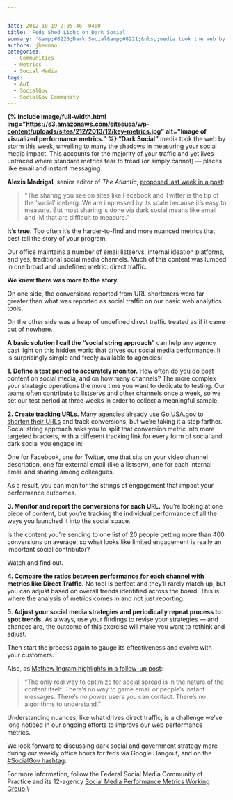 ```yaml
---


date: 2012-10-19 2:05:46 -0400
title: 'Feds Shed Light on Dark Social'
summary: '&amp;#8220;Dark Social&amp;#8221;&nbsp;media took the web by storm this week, unveiling to many the shadows in measuring your social media impact. This accounts for the majority of your traffic and yet lives untraced where standard &nbsp;metrics fear to tread (or simply cannot) &amp;#8212; places like email and instant messaging.'
authors: jherman
categories:
  - Communities
  - Metrics
  - Social Media
tags:
  - AoI
  - SocialGov
  - SocialGov Community
---
```


**{% include image/full-width.html img="https://s3.amazonaws.com/sitesusa/wp-content/uploads/sites/212/2013/12/key-metrics.jpg" alt="Image of visualized performance metrics." %}
&#8220;Dark Social&#8221;** media took the web by storm this week, unveiling to many the shadows in measuring your social media impact. This accounts for the majority of your traffic and yet lives untraced where standard  metrics fear to tread (or simply cannot) &#8212; places like email and instant messaging.

**Alexis Madrigal**, senior editor of _The Atlantic_, [proposed last week in a post](http://www.theatlantic.com/technology/archive/2012/10/dark-social-we-have-the-whole-history-of-the-web-wrong/263523/#):

> &#8220;The sharing you see on sites like Facebook and Twitter is the tip of the &#8216;social&#8217; iceberg. We are impressed by its scale because it&#8217;s easy to measure.  But most sharing is done via dark social means like email and IM that are difficult to measure.&#8221;

<div>
</div>

**It’s true.** Too often it&#8217;s the harder-to-find and more nuanced metrics that best tell the story of your program.

Our office maintains a number of email listservs, internal ideation platforms, and yes, traditional social media channels. Much of this content was lumped in one broad and undefined metric:  direct traffic.

**We knew there was more to the story.**

On one side, the conversions reported from URL shorteners were far greater than what was reported as social traffic on our basic web analytics tools.

On the other side was a heap of undefined direct traffic treated as if it came out of nowhere.

**A basic solution I call the &#8220;social string approach&#8221;** can help any agency cast light on this hidden world that drives our social media performance. It is surprisingly simple and freely available to agencies:

**1. Define a test period to accurately monitor.** How often do you do post content on social media, and on how many channels? The more complex your strategic operations the more time you want to dedicate to testing. Our teams often contribute to listservs and other channels once a week, so we set our test period at three weeks in order to collect a meaningful sample.

**2. Create tracking URLs.** Many agencies already [use Go.USA.gov to shorten their URLs](https://go.usa.gov/) and track conversions, but we&#8217;re taking it a step farther. Social string approach asks you to split that conversion metric into more targeted brackets, with a different tracking link for every form of social and dark social you engage in:

One for Facebook, one for Twitter, one that sits on your video channel description, one for external email (like a listserv), one for each internal email and sharing among colleagues.

As a result,  you can monitor the strings of engagement that impact your performance outcomes.

**3. Monitor and report the conversions for each URL.** You&#8217;re looking at one piece of content, but you&#8217;re tracking the individual performance of all the ways you launched it into the social space.

Is the content you&#8217;re sending to one list of 20 people getting more than 400 conversions on average, so what looks like limited engagement is really an important social contributor?

Watch and find out.

**4. Compare the ratios between performance for each channel with metrics like Direct Traffic.** No tool is perfect and they&#8217;ll rarely match up, but you can adjust based on overall trends identified across the board. This is where the analysis of metrics comes in and not just reporting.

**5. Adjust your social media strategies and periodically repeat process to spot trends.** As always, use your findings to revise your strategies &#8212; and chances are, the outcome of this exercise will make you want to rethink and adjust.

Then start the process again to gauge its effectiveness and evolve with your customers.

Also, as <a href="http://gigaom.com/2012/10/12/dark-social-why-measuring-user-engagement-is-even-harder-than-you-think/" target="_blank">Mathew Ingram highlights in a follow-up post</a>:

> “The only real way to optimize for social spread is in the nature of the content itself. There’s no way to game email or people’s instant messages. There’s no power users you can contact. There’s no algorithms to understand.”

Understanding nuances, like what drives direct traffic, is a challenge we&#8217;ve long noticed in our ongoing efforts to improve our web performance metrics.

We look forward to discussing dark social and government strategy more during our weekly office hours for feds via Google Hangout, and on the <a href="https://twitter.com/search?q=SocialGov&src=typd" target="_blank">#SocialGov hashtag</a>.

For more information, follow the Federal Social Media Community of Practice and its 12-agency [Social Media Performance Metrics Working Group](https://digitalgov.sites.usa.gov/2013/04/19/social-media-metrics-for-federal-agencies-2/ "Social Media Metrics for Federal Agencies").\